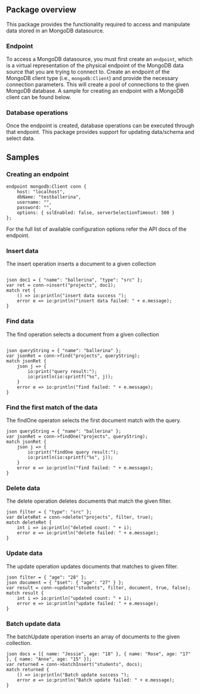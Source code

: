 ## Package overview

This package provides the functionality required to access and manipulate data stored in an MongoDB datasource. 

### Endpoint 

To access a MongoDB datasource, you must first create an `endpoint`, which is a virtual representation of the physical endpoint of the MongoDB data source that you are trying to connect to. Create an endpoint of the MongoDB client type (i.e., `mongodb:Client`) and provide the necessary connection parameters. This will create a pool of connections to the given MongoDB database. A sample for creating an endpoint with a MongoDB client can be found below. 

### Database operations

Once the endpoint is created, database operations can be executed through that endpoint. This package provides support for updating data/schema and select data. 

## Samples

### Creating an endpoint
```ballerina
endpoint mongodb:Client conn {
    host: "localhost",
    dbName: "testballerina",
    username: "",
    password: "",
    options: { sslEnabled: false, serverSelectionTimeout: 500 }
};
```
For the full list of available configuration options refer the API docs of the endpoint.

### Insert data

The insert operation inserts a document to a given collection
```ballerina

json doc1 = { "name": "ballerina", "type": "src" };
var ret = conn->insert("projects", doc1);
match ret {
    () => io:println("insert data success ");
    error e => io:println("insert data failed: " + e.message);
}
```

### Find data

The find operation selects a document from a given collection
```ballerina

json queryString = { "name": "ballerina" };
var jsonRet = conn->find("projects", queryString);
match jsonRet {
    json j => {
        io:print("query result:");
        io:println(io:sprintf("%s", j));
    }
    error e => io:println("find failed: " + e.message);
}
```

### Find the first match of the data

The findOne operaton selects the first document match with the query.

```ballerina
json queryString = { "name": "ballerina" };
var jsonRet = conn->findOne("projects", queryString);
match jsonRet {
    json j => {
        io:print("findOne query result:");
        io:println(io:sprintf("%s", j));
    }
    error e => io:println("find failed: " + e.message);
}
```

### Delete data

The delete operation deletes documents that match the given filter.

```ballerina
json filter = { "type": "src" };
var deleteRet = conn->delete("projects", filter, true);
match deleteRet {
    int i => io:println("deleted count: " + i);
    error e => io:println("delete failed: " + e.message);
}
```

### Update data

The update operation updates documents that matches to given filter.

```ballerina
json filter = { "age": "28" };
json document = { "$set": { "age": "27" } };
var result = conn->update("students", filter, document, true, false);
match result {
    int i => io:println("updated count: " + i);
    error e => io:println("update failed: " + e.message);
}
```

### Batch update data

The batchUpdate operation inserts an array of documents to the given collection.

```ballerina
json docs = [{ name: "Jessie", age: "18" }, { name: "Rose", age: "17" }, { name: "Anne", age: "15" }];
var returned = conn->batchInsert("students", docs);
match returned {
    () => io:println("Batch update success ");
    error e => io:println("Batch update failed: " + e.message);
}
```